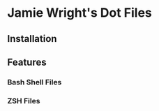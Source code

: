 Jamie Wright's Dot Files
========================

Installation
------------

Features
--------

### Bash Shell Files ###

### ZSH Files ###